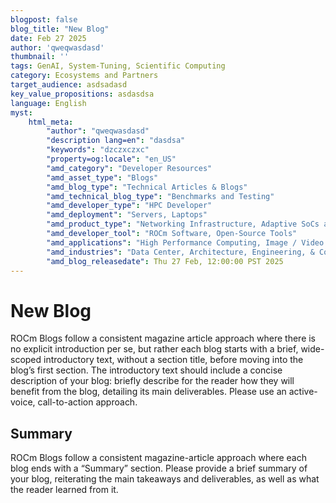 ```yaml
---
blogpost: false
blog_title: "New Blog"
date: Feb 27 2025
author: 'qweqwasdasd'
thumbnail: ''
tags: GenAI, System-Tuning, Scientific Computing
category: Ecosystems and Partners
target_audience: asdsadasd
key_value_propositions: asdasdsa
language: English
myst:
    html_meta:
        "author": "qweqwasdasd"
        "description lang=en": "dasdsa"
        "keywords": "dzczxczxc"
        "property=og:locale": "en_US"
        "amd_category": "Developer Resources"
        "amd_asset_type": "Blogs"
        "amd_blog_type": "Technical Articles & Blogs"
        "amd_technical_blog_type": "Benchmarks and Testing"
        "amd_developer_type": "HPC Developer"
        "amd_deployment": "Servers, Laptops"
        "amd_product_type": "Networking Infrastructure, Adaptive SoCs and FPGAs"
        "amd_developer_tool": "ROCm Software, Open-Source Tools"
        "amd_applications": "High Performance Computing, Image / Video Generation, Cybersecurity"
        "amd_industries": "Data Center, Architecture, Engineering, & Construction, Gaming"
        "amd_blog_releasedate": Thu 27 Feb, 12:00:00 PST 2025
---
```


# New Blog
ROCm Blogs follow a consistent magazine article approach where there is no explicit introduction per se,
but rather each blog starts with a brief, wide-scoped introductory text, without a section title,
before moving into the blog’s first section.
The introductory text should include a concise description of your blog: briefly describe for the 
reader how they will benefit from the blog, detailing its main deliverables. Please use an active-voice,
call-to-action approach.

## Summary
ROCm Blogs follow a consistent magazine-article approach where each blog ends with a “Summary” section.
Please provide a brief summary of your blog, reiterating the main takeaways and deliverables, as well
as what the reader learned from it.

